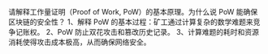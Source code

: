 请解释工作量证明（Proof of Work, PoW）的基本原理。为什么说 PoW 能确保区块链的安全性？
1、解释 PoW 的基本过程：矿工通过计算复杂的数学难题来竞争记账权。
2、PoW 防止双花攻击和篡改历史记录。
3、计算难题的耗时和资源消耗使得攻击成本极高，从而确保网络安全。

